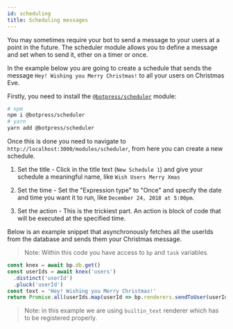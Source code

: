 ```yaml
---
id: scheduling
title: Scheduling messages
---
```


You may sometimes require your bot to send a message to your users at a point in the future. The scheduler module allows you to define a message and set when to send it, ether on a timer or once.

In the example below you are going to create a schedule that sends the message `Hey! Wishing you Merry Christmas!` to all your users on Christmas Eve.

Firstly, you need to install the [`@botpress/scheduler`](https://github.com/botpress/botpress/tree/master/packages/functionals/botpress-scheduler) module:

```bash
# npm
npm i @botpress/scheduler
# yarn
yarn add @botpress/scheduler
```

Once this is done you need to navigate to `http://localhost:3000/modules/scheduler`, from here you can create a new schedule.

1. Set the title - Click in the title text (`New Schedule 1`) and give your schedule a meaningful name, like `Wish Users Merry Xmas`

2. Set the time - Set the "Expression type" to "Once" and specify the date and time you want it to run, like `December 24, 2018 at 5:00pm`.

3. Set the action - This is the trickiest part. An action is block of code that will be executed at the specified time.

Below is an example snippet that asynchronously fetches all the userIds from the database and sends them your Christmas message.

> Note: Within this code you have access to `bp` and `task` variables.

```js
const knex = await bp.db.get()
const userIds = await knex('users')
  .distinct('userId')
  .pluck('userId')
const text = 'Hey! Wishing you Merry Christmas!'
return Promise.all(userIds.map(userId => bp.renderers.sendToUser(userId, '#builtin_text', { text, typing: true })))
```

> Note: in this example we are using `builtin_text` renderer which has to be registered properly.
